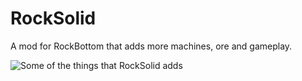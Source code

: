 # RockSolid

A mod for RockBottom that adds more machines, ore and gameplay.

![Some of the things that RockSolid adds](https://s3.postimg.org/vv3jlqp4z/rocksolid-image.png)
